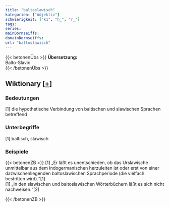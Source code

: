 ```yaml
---
title: "baltoslawisch"
kategorien: ["Adjektiv"]
schwierigkeit: ["k1", "h_", "r_"]
tags:
series:
mainDornseiffs:
domainDornseiffs:
url: "baltoslawisch"
---
```


{{< betonenÜbs >}}
**Übersetzung:**  
Balto-Slavic  
{{< /betonenÜbs >}}

## Wiktionary [[+](https://de.wiktionary.org/wiki/baltoslawisch)]

### Bedeutungen
[1] die hypothetische Verbindung von baltischen und slawischen Sprachen betreffend  

### Unterbegriffe
[1] baltisch, slawisch  

### Beispiele
{{< betonenZB >}}
[1] „Er läßt es unentschieden, ob das Urslawische unmittelbar aus dem Indogermanischen herzuleiten ist oder erst von einer dazwischenliegenden baltoslawischen Sprachperiode (die vielfach bestritten wird).“[1]  
[1] „In den slawischen und baltoslawischen Wörterbüchern läßt es sich nicht nachweisen.“[2]  

{{< /betonenZB >}}

